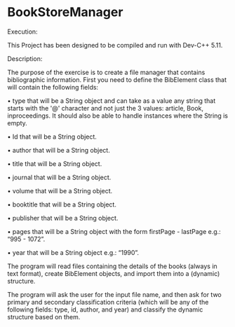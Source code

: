 # BookStoreManager

Execution:

This Project has been designed to be compiled and run with Dev-C++ 5.11.








Description:

The purpose of the exercise is to create a file manager that contains bibliographic information. First you need to define the BibElement class that will contain the following fields:

•	type that will be a String object and can take as a value any string that starts with the '@' character and not just the 3 values: article, Book, inproceedings. It should also be able to handle instances where the String is empty.

•	Id that will be a String object.

•	author that will be a String object.

•	title that will be a String object.

•	journal that will be a String object.

•	volume that will be a String object.

•	booktitle that will be a String object.

•	publisher that will be a String object.

•	pages that will be a String object with the form firstPage - lastPage e.g.: “995 - 1072”.

•	year that will be a String object e.g.: “1990”.


The program will read files containing the details of the books (always in text format), create BibElement objects, and import them into a (dynamic) structure.

The program will ask the user for the input file name, and then ask for two primary and secondary classification criteria (which will be any of the following fields: type, id, author, and year) and classify the dynamic structure based on them.

